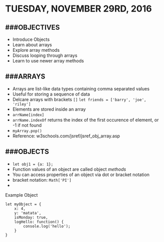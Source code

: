 # TUESDAY, NOVEMBER 29RD, 2016



###**OBJECTIVES**
---------------------------------------
+ Introduce Objects
+ Learn about arrays
+ Explore array methods
+ Discuss looping through arrays
+ Learn to use newer array methods


###**ARRAYS**
---------------------------------------
+ Arrays are list-like data types containing comma separated values
+ Useful for storing a sequence of data
+ Delcare arrays with brackets  `[]`
`let friends = ['barry', 'joe', 'riley']`
+ Elements are stored inside an array
+ `arrName[index]`
+ `arrName.indexOf` returns the index of the first occurence of element, or -1 if not found 
+ `myArray.pop()` 
+ Reference: w3schools.com/jsref/jsref_obj_array.asp


###**OBJECTS**
---------------------------------------
+ `let obj1 = {a: 1};`
+ Function values of an object are called object _methods_
+ You can access properties of an object via dot or bracket notation
+ bracket notation: `Math['PI']`
+

Example Object
```
let myObject = {
    x: 4,
    y: 'matata', 
    isMonday: true,
    logHello: function() {
        console.log('hello');
    }
}
```


